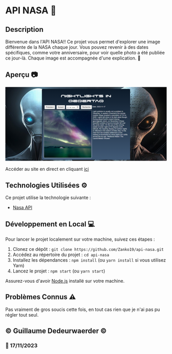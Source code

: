 # API NASA :rocket:

## Description

Bienvenue dans l'API NASA!! Ce projet vous permet d'explorer une image différente de la NASA chaque jour. Vous pouvez revenir à des dates spécifiques, comme votre anniversaire, pour voir quelle photo a été publiée ce jour-là. Chaque image est accompagnée d'une explication. :book:

## Aperçu :camera:

![Aperçu de l'interface](./img/ScreenDesk.png)

Accéder au site en direct en cliquant [ici](https://zanko19.github.io/api-nasa/)

## Technologies Utilisées :gear:

Ce projet utilise la technologie suivante :

- [Nasa API](https://api.nasa.gov/)

## Développement en Local :computer:

Pour lancer le projet localement sur votre machine, suivez ces étapes :

1. Clonez ce dépôt : `git clone https://github.com/Zanko19/api-nasa.git`
2. Accédez au répertoire du projet : `cd api-nasa`
3. Installez les dépendances : `npm install` (ou `yarn install` si vous utilisez Yarn)
4. Lancez le projet : `npm start` (ou `yarn start`)

Assurez-vous d'avoir [Node.js](https://nodejs.org/) installé sur votre machine.

## Problèmes Connus :warning:

Pas vraiment de gros soucis cette fois, en tout cas rien que je n'ai pas pu régler tout seul.

## © Guillaume Dedeurwaerder © 
### :calendar: 17/11/2023

